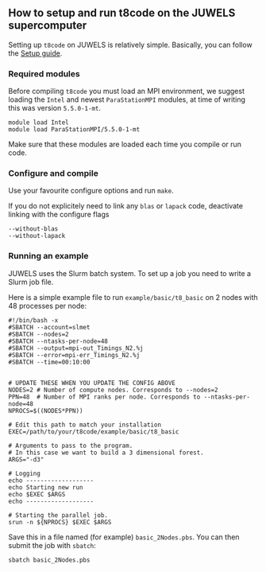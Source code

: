 ## How to setup and run t8code on the JUWELS supercomputer

Setting up `t8code` on JUWELS is relatively simple. Basically, you can follow the [Setup guide](https://github.com/holke/t8code/wiki/Installation).

### Required modules

Before compiling `t8code` you must load an MPI environment, we suggest loading the `Intel` and newest `ParaStationMPI` modules, at time of writing this was version `5.5.0-1-mt`.

```
module load Intel
module load ParaStationMPI/5.5.0-1-mt
```

Make sure that these modules are loaded each time you compile or run code.


### Configure and compile

Use your favourite configure options and run `make`.

If you do not explicitely need to link any `blas` or `lapack` code, deactivate linking with the configure flags
```
--without-blas
--without-lapack
```

### Running an example

JUWELS uses the Slurm batch system. To set up a job you need to write a Slurm job file.

Here is a simple example file to run `example/basic/t8_basic` on 2 nodes with 48 processes per node:

```
#!/bin/bash -x
#SBATCH --account=slmet
#SBATCH --nodes=2
#SBATCH --ntasks-per-node=48
#SBATCH --output=mpi-out_Timings_N2.%j
#SBATCH --error=mpi-err_Timings_N2.%j
#SBATCH --time=00:10:00


# UPDATE THESE WHEN YOU UPDATE THE CONFIG ABOVE
NODES=2 # Number of compute nodes. Corresponds to --nodes=2
PPN=48  # Number of MPI ranks per node. Corresponds to --ntasks-per-node=48
NPROCS=$((NODES*PPN))

# Edit this path to match your installation
EXEC=/path/to/your/t8code/example/basic/t8_basic

# Arguments to pass to the program.
# In this case we want to build a 3 dimensional forest.
ARGS="-d3"

# Logging
echo -------------------
echo Starting new run
echo $EXEC $ARGS
echo -------------------

# Starting the parallel job.
srun -n ${NPROCS} $EXEC $ARGS
```

Save this in a file named (for example) `basic_2Nodes.pbs`.
You can then submit the job with `sbatch`:

```
sbatch basic_2Nodes.pbs
```


